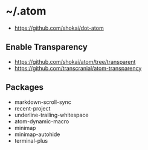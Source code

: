 # ~/.atom

- https://github.com/shokai/dot-atom


## Enable Transparency

- https://github.com/shokai/atom/tree/transparent
- https://github.com/transcranial/atom-transparency


## Packages

- markdown-scroll-sync
- recent-project
- underline-trailing-whitespace
- atom-dynamic-macro
- minimap
- minimap-autohide
- terminal-plus

